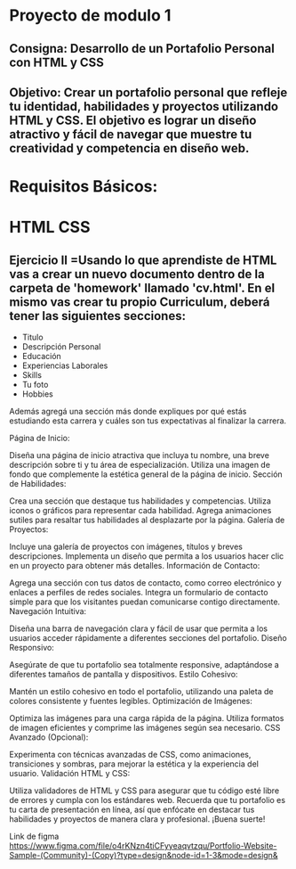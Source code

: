 # Proyecto de modulo 1
## Consigna: Desarrollo de un Portafolio Personal con HTML y CSS

## Objetivo: Crear un portafolio personal que refleje tu identidad, habilidades y proyectos utilizando HTML y CSS. El objetivo es lograr un diseño atractivo y fácil de navegar que muestre tu creatividad y competencia en diseño web.

# Requisitos Básicos:
#  HTML CSS  
## Ejercicio II =Usando lo que aprendiste de HTML vas a crear un nuevo documento dentro de la carpeta de 'homework' llamado 'cv.html'. En el mismo vas crear tu propio Curriculum, deberá tener las siguientes secciones:
* Titulo
* Descripción Personal
* Educación
* Experiencias Laborales
* Skills
* Tu foto
* Hobbies

Además agregá una sección más donde expliques por qué estás estudiando esta carrera y cuáles son tus expectativas al finalizar la carrera.

Página de Inicio:

Diseña una página de inicio atractiva que incluya tu nombre, una breve descripción sobre ti y tu área de especialización. Utiliza una imagen de fondo que complemente la estética general de la página de inicio. Sección de Habilidades:

Crea una sección que destaque tus habilidades y competencias. Utiliza iconos o gráficos para representar cada habilidad. Agrega animaciones sutiles para resaltar tus habilidades al desplazarte por la página. Galería de Proyectos:

Incluye una galería de proyectos con imágenes, títulos y breves descripciones. Implementa un diseño que permita a los usuarios hacer clic en un proyecto para obtener más detalles. Información de Contacto:

Agrega una sección con tus datos de contacto, como correo electrónico y enlaces a perfiles de redes sociales. Integra un formulario de contacto simple para que los visitantes puedan comunicarse contigo directamente. Navegación Intuitiva:

Diseña una barra de navegación clara y fácil de usar que permita a los usuarios acceder rápidamente a diferentes secciones del portafolio. Diseño Responsivo:

Asegúrate de que tu portafolio sea totalmente responsive, adaptándose a diferentes tamaños de pantalla y dispositivos. Estilo Cohesivo:

Mantén un estilo cohesivo en todo el portafolio, utilizando una paleta de colores consistente y fuentes legibles. Optimización de Imágenes:

Optimiza las imágenes para una carga rápida de la página. Utiliza formatos de imagen eficientes y comprime las imágenes según sea necesario. CSS Avanzado (Opcional):

Experimenta con técnicas avanzadas de CSS, como animaciones, transiciones y sombras, para mejorar la estética y la experiencia del usuario. Validación HTML y CSS:

Utiliza validadores de HTML y CSS para asegurar que tu código esté libre de errores y cumpla con los estándares web. Recuerda que tu portafolio es tu carta de presentación en línea, así que enfócate en destacar tus habilidades y proyectos de manera clara y profesional. ¡Buena suerte!

Link de figma https://www.figma.com/file/o4rKNzn4tiCFyyeaqvtzqu/Portfolio-Website-Sample-(Community)-(Copy)?type=design&node-id=1-3&mode=design&
